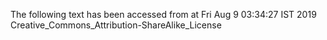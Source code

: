 The following text has been accessed from at Fri Aug 9 03:34:27 IST 2019
Creative_Commons_Attribution-ShareAlike_License
